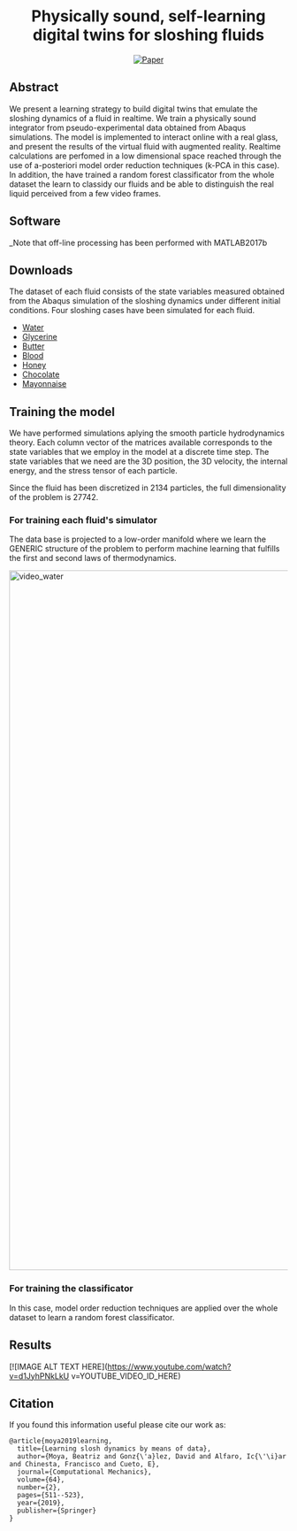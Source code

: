 <div align="center">  
  
# Physically sound, self-learning digital twins for sloshing fluids
[![Paper](https://img.shields.io/badge/Paper-PDF-red)]()


</div>

## Abstract   

We present a learning strategy to build digital twins that emulate the sloshing dynamics of a fluid in realtime. We train a physically sound integrator from pseudo-experimental data obtained from Abaqus simulations. The model is implemented to interact online with a real glass, and present the results of the virtual fluid with augmented reality. Realtime calculations are perfomed in a low dimensional space reached through the use of a-posteriori model order reduction techniques (k-PCA in this case). In addition, the have trained a random forest classificator from the whole dataset the learn to classidy our fluids and be able to distinguish the real liquid perceived from a few video frames. 


## Software  
_Note that off-line processing has been performed with MATLAB2017b

## Downloads
The dataset of each fluid consists of the state variables measured obtained from the Abaqus simulation of the sloshing dynamics under different initial conditions. Four sloshing cases have been simulated for each fluid. 


- [Water](https://drive.google.com/file/d/16VxiqHZsu-Onss1g3itF0lVUy53-5mxF/view?usp=sharing)
- [Glycerine](https://drive.google.com/file/d/1UrRnkg5RcEogywZ0CgXibueb7dbP6oI5/view?usp=sharing)
- [Butter](https://drive.google.com/file/d/1-RUsZhv3NkhGE2Akui-jc2ft8MWtWz79/view?usp=sharing)
- [Blood](https://drive.google.com/file/d/1RxAaNmIPaKmEEVIXbtJU0VELjVsbf5ph/view?usp=sharing)
- [Honey](https://drive.google.com/file/d/1la4zFFemThU_f2cC4C4cSuhTCi2fSilN/view?usp=sharing)
- [Chocolate](https://drive.google.com/file/d/1o0tyFcG2meyTmgRUThGB85Njnzdk-7_w/view?usp=sharing)
- [Mayonnaise](https://drive.google.com/file/d/1hkeRwkoFSikpHhDFPxLprasyRtYyAo8Y/view?usp=sharing)



## Training the model

We have performed simulations aplying the smooth particle hydrodynamics theory. Each column vector of the matrices available corresponds to the state variables that we employ in the model at a discrete time step. The state variables that we need are the 3D position, the 3D velocity, the internal energy, and the stress tensor of each particle. 

Since the fluid has been discretized in 2134 particles, the full dimensionality of the problem is 27742.


### For training each fluid's simulator

The data base is projected to a low-order manifold where we learn the GENERIC structure of the problem to perform machine learning that fulfills the first and second laws of thermodynamics.

<img width="1265" alt="video_water" src="https://user-images.githubusercontent.com/65158632/81586504-e515db80-93b5-11ea-8d11-93c700ab0f5f.png">

### For training the classificator

In this case, model order reduction techniques are applied over the whole dataset to learn a random forest classificator. 


## Results 



[![IMAGE ALT TEXT HERE](https://www.youtube.com/watch?v=d1JyhPNkLkU
v=YOUTUBE_VIDEO_ID_HERE)



</div>

## Citation   
If you found this information useful please cite our work as:
```
@article{moya2019learning,
  title={Learning slosh dynamics by means of data},
  author={Moya, Beatriz and Gonz{\'a}lez, David and Alfaro, Ic{\'\i}ar and Chinesta, Francisco and Cueto, E},
  journal={Computational Mechanics},
  volume={64},
  number={2},
  pages={511--523},
  year={2019},
  publisher={Springer}
}
```   
